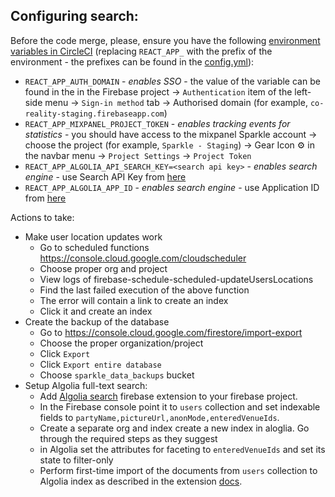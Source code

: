 ## Configuring search:

Before the code merge, please, ensure you have the following
[environment variables in CircleCI](https://app.circleci.com/settings/project/github/sparkletown/sparkle/environment-variables?return-to=https%3A%2F%2Fapp.circleci.com%2Fpipelines%2Fgithub%2Fsparkletown%2Fsparkle)
(replacing `REACT_APP_` with the prefix of the environment - the prefixes can be
found in the [config.yml](../../.circleci/config.yml)):

- `REACT_APP_AUTH_DOMAIN` - _enables SSO_ - the value of the variable can be
  found in the in the Firebase project -> `Authentication` item of the left-side
  menu -> `Sign-in method` tab -> Authorised domain (for example,
  `co-reality-staging.firebaseapp.com`)
- `REACT_APP_MIXPANEL_PROJECT_TOKEN` - _enables tracking events for
  statistics_ - you should have access to the mixpanel Sparkle account -> choose
  the project (for example, `Sparkle - Staging`) -> Gear Icon ⚙️ in the navbar
  menu -> `Project Settings` -> `Project Token`
- `REACT_APP_ALGOLIA_API_SEARCH_KEY=<search api key>` - _enables search
  engine_ - use Search API Key from
  [here](https://www.algolia.com/account/api-keys)
- `REACT_APP_ALGOLIA_APP_ID` - _enables search engine_ - use Application ID from
  [here](https://www.algolia.com/account/api-keys)

Actions to take:

- Make user location updates work
  - Go to scheduled functions https://console.cloud.google.com/cloudscheduler
  - Choose proper org and project
  - View logs of firebase-schedule-scheduled-updateUsersLocations
  - Find the last failed execution of the above function
  - The error will contain a link to create an index
  - Click it and create an index
- Create the backup of the database
  - Go to https://console.cloud.google.com/firestore/import-export
  - Choose the proper organization/project
  - Click `Export`
  - Click `Export entire database`
  - Choose `sparkle_data_backups` bucket
- Setup Algolia full-text search:
  - Add
    [Algolia search](https://www.algolia.com/developers/firebase-search-extension/)
    firebase extension to your firebase project.
  - In the Firebase console point it to `users` collection and set indexable
    fields to `partyName,pictureUrl,anonMode,enteredVenueIds`.
  - Create a separate org and index create a new index in aloglia. Go through
    the required steps as they suggest
  - in Algolia set the attributes for faceting to `enteredVenueIds` and set its
    state to filter-only
  - Perform first-time import of the documents from `users` collection to
    Algolia index as described in the extension
    [docs](https://github.com/algolia/firestore-algolia-search/blob/main/POSTINSTALL.md#optional-import-existing-documents-or-reindex-after-configuration-changes).
